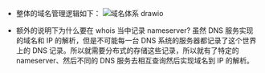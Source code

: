 - 整体的域名管理逻辑如下：
![域名体系 drawio](https://github.com/user-attachments/assets/14ba485b-dd9d-488b-861b-9a2dc969162a)

- 额外的说明下为什么要在 whois 当中记录 nameserver? 虽然 DNS 服务实现的域名和 IP 的解析，但是不可能每一台 DNS 系统的服务器都记录了这个世界上的 DNS 记录。所以就需要分布式的存储这些记录，所以就有了特定的 nameserver、然后不同的 DNS 服务去相互查询然后实现域名到 IP 的解析。